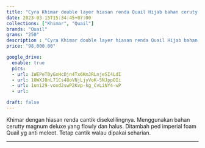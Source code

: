 ```yaml
---
title: "Cyra Khimar double layer hiasan renda Quail Hijab bahan ceruty magnum"
date: 2023-03-15T15:34:45+07:00
collections: ["Khimar", "Quail"]
brands: "Quail"
grams: "250"
description : "Cyra Khimar double layer hiasan renda Quail Hijab bahan ceruty magnum"
price: "98,000.00"

google_drive:
  enable: true
  pics:
  - url: 1WEPeT0yGxHcDjn4Tx6KmJRLnjeSI4LdI
  - url: 10WXJ8nL71Cs48oVNjLjyVoK-5NJppOIi
  - url: 1uni29-voxd2swP2Kvp-kg_CvLiNY4-wP
  - url: 

draft: false
---
```


Khimar dengan hiasan renda cantik disekelilingnya. Menggunakan bahan cerutty magnum deluxe yang flowly dan halus. Ditambah ped imperial foam Quail yg anti meleot. Tetap cantik walau dipakai seharian.

----------   
 
